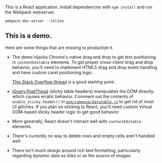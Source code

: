 This is a React application. Install dependencies with `npm install` and run the Webpack webserver.

```
webpack-dev-server --inline
```

This is a demo.
---

Here are some things that are missing to productize it.

* The demo hijacks Chrome's native drag and drop to get text
  positioning in `contentEditable` elements. To get proper cross-client drag and drop behavior, you'll need to implement HTML5 drag and drop event handling and have custom caret positioning logic.
  
  [This Stack Overflow thread](http://stackoverflow.com/questions/14678451/precise-drag-and-drop-within-a-contenteditable) is a good starting point.
  
* [jQuery.floatThead](http://mkoryak.github.io/floatThead/) (sticky table headers) manipulates the DOM directly, which causes erratic behavior. Comment out the contents of `enable_sticky_header()` in [`app/compose/datatable.js`](app/compose/datatable.js) to get rid of most UI glitches. If you plan on sticking to React, you'll need custom Virtual DOM-based sticky header logic to get good behavior.

* More generally, React doesn't interact well with `contentEditable` elements.

* There's currently no way to delete rows and empty cells aren't handled well.

* There isn't much design around rich text formatting, particularly regarding dynamic data as links or as the source of images. 